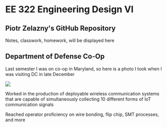 # EE 322 Engineering Design VI
## Piotr Zelazny's GitHub Repository 

Notes, classwork, homework, will be displayed here

## Department of Defense Co-Op

Last semester I was on co-op in Maryland, so here is a photo I took when I was visiting DC in late December 

![](https://user-images.githubusercontent.com/78445229/150887833-a5a83f00-c6cc-411e-82ec-4f16afac9681.jpg)


Worked in the production of deployable wireless communication systems that are capable of simultaneously collecting 10 different forms of IoT communication signals

Reached operator proficiency on wire bonding, flip chip, SMT processes, and more
